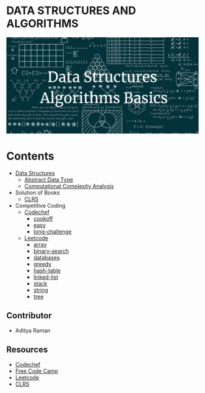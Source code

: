 # DATA STRUCTURES AND ALGORITHMS
![](images/dsa.png)
# Contents

- [Data Structures](https://github.com/ramanaditya/data-structure-and-algorithms/tree/master/Data-Structures)
    - [Abstract Data Type](https://github.com/ramanaditya/data-structure-and-algorithms/tree/master/Data-Structures#abstract-data-type)
    - [Computational Complexity Analysis](https://github.com/ramanaditya/data-structure-and-algorithms/tree/master/Data-Structures#computational-complexity-analysis)
- Solution of Books
    - [CLRS](https://github.com/ramanaditya/data-structure-and-algorithms/tree/master/CLRS)
- Competitive Coding
    - [Codechef](https://github.com/ramanaditya/data-structure-and-algorithms#abstract-data-type)
        - [cookoff](https://github.com/ramanaditya/data-structure-and-algorithms/tree/master/codechef#cook-off-2)
        - [easy](https://github.com/ramanaditya/data-structure-and-algorithms/tree/master/codechef#long-challenge)
        - [long-challenge](https://github.com/ramanaditya/data-structure-and-algorithms/tree/master/codechef#long-challenge)
    - [Leetcode](https://github.com/ramanaditya/data-structure-and-algorithms/tree/master/leetcode)
        - [array](https://github.com/ramanaditya/data-structure-and-algorithms/tree/master/leetcode#array)
        - [binary-search](https://github.com/ramanaditya/data-structure-and-algorithms/tree/master/leetcode#binary-search)
        - [databases](https://github.com/ramanaditya/data-structure-and-algorithms/tree/master/leetcode#databases)
        - [greedy](https://github.com/ramanaditya/data-structure-and-algorithms/tree/master/leetcode#greedy)
        - [hash-table](https://github.com/ramanaditya/data-structure-and-algorithms/tree/master/leetcode#hash-table)
        - [linked-list](https://github.com/ramanaditya/data-structure-and-algorithms/tree/master/leetcode#linked-list)
        - [stack](https://github.com/ramanaditya/data-structure-and-algorithms/tree/master/leetcode#stack)
        - [string](https://github.com/ramanaditya/data-structure-and-algorithms/tree/master/leetcode#string)
        - [tree](https://github.com/ramanaditya/data-structure-and-algorithms/tree/master/leetcode#tree)

## Contributor
- Aditya Raman

## Resources
- [Codechef](https://www.codechef.com/)
- [Free Code Camp](https://www.freecodecamp.org/)
- [Leetcode](https://leetcode.com/)
- [CLRS](https://mitpress.mit.edu/books/introduction-algorithms-third-edition)